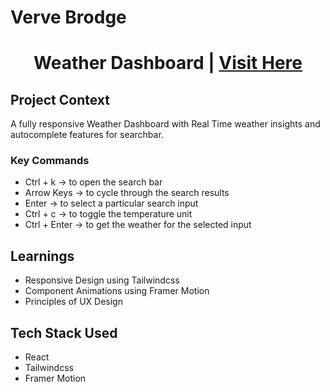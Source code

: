 # Verve Brodge

<h1 align="center"> Weather Dashboard | <a href='https://weather-app-drab-eta.vercel.app/'>Visit Here</a></h1>

## Project Context

A fully responsive Weather Dashboard with Real Time weather insights and autocomplete features for searchbar. 

### Key Commands
- Ctrl + k -> to open the search bar
- Arrow Keys -> to cycle through the search results
- Enter -> to select a particular search input
- Ctrl + c -> to toggle the temperature unit
- Ctrl + Enter -> to get the weather for the selected input

## Learnings

- Responsive Design using Tailwindcss
- Component Animations using Framer Motion
- Principles of UX Design

## Tech Stack Used

- React
- Tailwindcss
- Framer Motion
